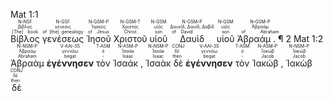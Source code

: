 <rt>Mat 1:1</rt> <br/> <RUBY><ruby><ruby>Βίβλος<rt>[The] book</rt></ruby><rt>βίβλος</rt></ruby><rt>N-NSF</rt></RUBY> <RUBY><ruby><ruby>γενέσεως<rt>of [the] genealogy</rt></ruby><rt>γένεσις</rt></ruby><rt>N-GSF</rt></RUBY> <RUBY><ruby><ruby>Ἰησοῦ<rt>of Jesus</rt></ruby><rt>Ἰησοῦς</rt></ruby><rt>N-GSM-P</rt></RUBY> <RUBY><ruby><ruby>Χριστοῦ<rt>Christ</rt></ruby><rt>Χριστός</rt></ruby><rt>N-GSM-T</rt></RUBY> <RUBY><ruby><ruby>υἱοῦ<rt>son</rt></ruby><rt>υἱός</rt></ruby><rt>N-GSM</rt></RUBY> <RUBY><ruby><ruby>Δαυὶδ<rt>of David</rt></ruby><rt>Δαυείδ, Δαυίδ, Δαβίδ</rt></ruby><rt>N-GSM-P</rt></RUBY> <RUBY><ruby><ruby>υἱοῦ<rt>son</rt></ruby><rt>υἱός</rt></ruby><rt>N-GSM</rt></RUBY> <RUBY><ruby><ruby>Ἀβραάμ . ¶<rt>of Abraham</rt></ruby><rt>Ἀβραάμ</rt></ruby><rt>N-GSM-P</rt></RUBY> 
 2 <rt>Mat 1:2</rt> <br/> <RUBY><ruby><ruby>Ἀβραὰμ<rt>Abraham</rt></ruby><rt>Ἀβραάμ</rt></ruby><rt>N-NSM-P</rt></RUBY> <RUBY><ruby><ruby><strong>ἐγέννησεν</strong><rt>begat</rt></ruby><rt>γεννάω</rt></ruby><rt>V-AAI-3S</rt></RUBY> <RUBY><ruby><ruby>τὸν<rt>-</rt></ruby><rt>ὁ</rt></ruby><rt>T-ASM</rt></RUBY> <RUBY><ruby><ruby>Ἰσαάκ ,<rt>Isaac</rt></ruby><rt>Ἰσαάκ</rt></ruby><rt>N-ASM-P</rt></RUBY> <RUBY><ruby><ruby>Ἰσαὰκ<rt>Isaac</rt></ruby><rt>Ἰσαάκ</rt></ruby><rt>N-NSM-P</rt></RUBY> <RUBY><ruby><ruby>δὲ<rt>then</rt></ruby><rt>δέ</rt></ruby><rt>CONJ</rt></RUBY> <RUBY><ruby><ruby><strong>ἐγέννησεν</strong><rt>begat</rt></ruby><rt>γεννάω</rt></ruby><rt>V-AAI-3S</rt></RUBY> <RUBY><ruby><ruby>τὸν<rt>-</rt></ruby><rt>ὁ</rt></ruby><rt>T-ASM</rt></RUBY> <RUBY><ruby><ruby>Ἰακώβ ,<rt>Jacob</rt></ruby><rt>Ἰακώβ</rt></ruby><rt>N-ASM-P</rt></RUBY> <RUBY><ruby><ruby>Ἰακὼβ<rt>Jacob</rt></ruby><rt>Ἰακώβ</rt></ruby><rt>N-NSM-P</rt></RUBY> <RUBY><ruby><ruby>δὲ<rt>then</rt></ruby><rt>δέ</rt></ruby><rt>CONJ</rt></RUBY>